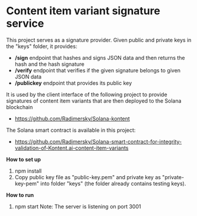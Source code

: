 # Content item variant signature service

This project serves as a signature provider.
Given public and private keys in the "keys" folder, it provides:
- **/sign** endpoint that hashes and signs JSON data and then returns the hash and the hash signature
- **/verify** endpoint that verifies if the given signature belongs to given JSON data
- **/publickey** endpoint that provides its public key

It is used by the client interface of the following project to provide signatures of content item variants that are then deployed to the Solana blockchain
- https://github.com/Radimersky/Solana-kontent

The Solana smart contract is available in this project:
- https://github.com/Radimersky/Solana-smart-contract-for-integrity-validation-of-Kontent.ai-content-item-variants


**How to set up**
1. npm install
2. Copy public key file as "public-key.pem" and private key as "private-key-pem" into folder "keys" (the folder already contains testing keys).

**How to run**
1. npm start
   Note: The server is listening on port 3001
